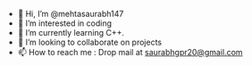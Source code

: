 - 👋 Hi, I’m @mehtasaurabh147
- 👀 I’m interested in coding
- 🌱 I’m currently learning C++.
- 💞️ I’m looking to collaborate on projects
- 📫 How to reach me : Drop mail at saurabhgpr20@gmail.com

<!---
mehtasaurabh147/mehtasaurabh147 is a ✨ special ✨ repository because its `README.md` (this file) appears on your GitHub profile.
You can click the Preview link to take a look at your changes.
--->

